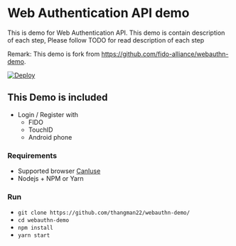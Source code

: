 # Web Authentication API demo

This is demo for Web Authentication API. This demo is contain description of each step, Please follow TODO for read description of each step

Remark: This demo is fork from https://github.com/fido-alliance/webauthn-demo.

[![Deploy](https://www.herokucdn.com/deploy/button.svg)](https://heroku.com/deploy)

## This Demo is included

- Login / Register with
    - FIDO
    - TouchID
    - Android phone

### Requirements

- Supported browser [CanIuse](https://caniuse.com/#feat=webauthn)
- Nodejs + NPM or Yarn

### Run

- `git clone https://github.com/thangman22/webauthn-demo/`
- `cd webauthn-demo`
- `npm install`
- `yarn start`
